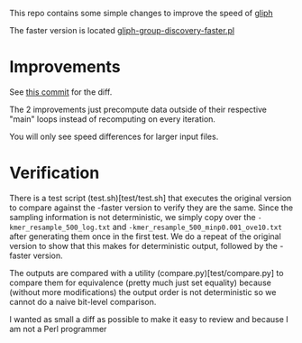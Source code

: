 This repo contains some simple changes to improve the speed of [gliph](https://github.com/immunoengineer/gliph)

The faster version is located [gliph-group-discovery-faster.pl](bin/gliph-group-discovery-faster.pl)

# Improvements
See [this commit](https://github.com/aconz2/gliph/commit/bea1a556f0c3bce2d13f6cc7106c567cbb12c3f5) for the diff.

The 2 improvements just precompute data outside of their respective "main" loops instead of recomputing on every iteration.

You will only see speed differences for larger input files.

# Verification
There is a test script (test.sh)[test/test.sh] that executes the original version to compare against the -faster version to verify they are the same. Since the sampling information is not deterministic, we simply copy over the `-kmer_resample_500_log.txt` and `-kmer_resample_500_minp0.001_ove10.txt` after generating them once in the first test. We do a repeat of the original version to show that this makes for deterministic output, followed by the -faster version.

The outputs are compared with a utility (compare.py)[test/compare.py] to compare them for equivalence (pretty much just set equality) because (without more modifications) the output order is not deterministic so we cannot do a naive bit-level comparison.

I wanted as small a diff as possible to make it easy to review and because I am not a Perl programmer
